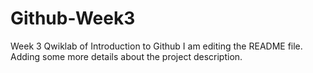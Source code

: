 # Github-Week3
Week 3 Qwiklab of Introduction to Github
I am editing the README file. Adding some more details about the project description.
